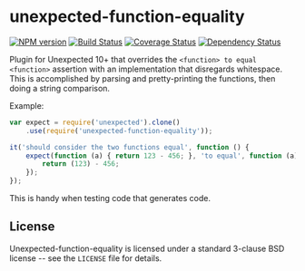 unexpected-function-equality
============================

[![NPM version](https://badge.fury.io/js/unexpected-function-equality.svg)](http://badge.fury.io/js/unexpected-function-equality)
[![Build Status](https://travis-ci.org/unexpectedjs/unexpected-function-equality.svg?branch=master)](https://travis-ci.org/unexpectedjs/unexpected-function-equality)
[![Coverage Status](https://coveralls.io/repos/unexpectedjs/unexpected-function-equality/badge.svg)](https://coveralls.io/r/unexpectedjs/unexpected-function-equality)
[![Dependency Status](https://david-dm.org/unexpectedjs/unexpected-function-equality.svg)](https://david-dm.org/unexpectedjs/unexpected-function-equality)

Plugin for Unexpected 10+ that overrides the `<function> to equal <function>`
assertion with an implementation that disregards whitespace. This is
accomplished by parsing and pretty-printing the functions, then doing a string
comparison.

Example:

```js
var expect = require('unexpected').clone()
    .use(require('unexpected-function-equality'));

it('should consider the two functions equal', function () {
    expect(function (a) { return 123 - 456; }, 'to equal', function (a) {
        return (123) - 456;
    });
});
```

This is handy when testing code that generates code.


License
-------

Unexpected-function-equality is licensed under a standard 3-clause BSD license -- see the `LICENSE` file for details.
